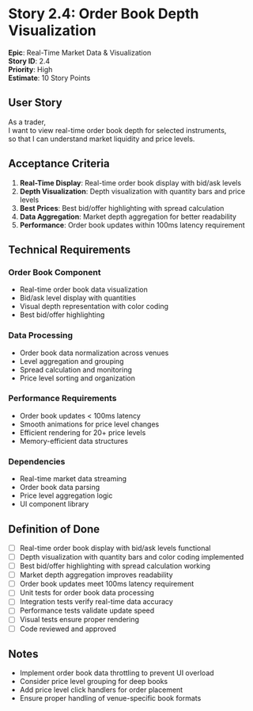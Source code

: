 # Story 2.4: Order Book Depth Visualization

**Epic**: Real-Time Market Data & Visualization  
**Story ID**: 2.4  
**Priority**: High  
**Estimate**: 10 Story Points  

## User Story

As a trader,  
I want to view real-time order book depth for selected instruments,  
so that I can understand market liquidity and price levels.

## Acceptance Criteria

1. **Real-Time Display**: Real-time order book display with bid/ask levels
2. **Depth Visualization**: Depth visualization with quantity bars and price levels
3. **Best Prices**: Best bid/offer highlighting with spread calculation
4. **Data Aggregation**: Market depth aggregation for better readability
5. **Performance**: Order book updates within 100ms latency requirement

## Technical Requirements

### Order Book Component
- Real-time order book data visualization
- Bid/ask level display with quantities
- Visual depth representation with color coding
- Best bid/offer highlighting

### Data Processing
- Order book data normalization across venues
- Level aggregation and grouping
- Spread calculation and monitoring
- Price level sorting and organization

### Performance Requirements
- Order book updates < 100ms latency
- Smooth animations for price level changes
- Efficient rendering for 20+ price levels
- Memory-efficient data structures

### Dependencies
- Real-time market data streaming
- Order book data parsing
- Price level aggregation logic
- UI component library

## Definition of Done

- [ ] Real-time order book display with bid/ask levels functional
- [ ] Depth visualization with quantity bars and color coding implemented
- [ ] Best bid/offer highlighting with spread calculation working
- [ ] Market depth aggregation improves readability
- [ ] Order book updates meet 100ms latency requirement
- [ ] Unit tests for order book data processing
- [ ] Integration tests verify real-time data accuracy
- [ ] Performance tests validate update speed
- [ ] Visual tests ensure proper rendering
- [ ] Code reviewed and approved

## Notes

- Implement order book data throttling to prevent UI overload
- Consider price level grouping for deep books
- Add price level click handlers for order placement
- Ensure proper handling of venue-specific book formats